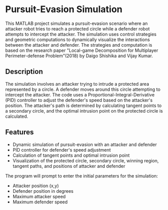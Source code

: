 # Pursuit-Evasion Simulation

This MATLAB project simulates a pursuit-evasion scenario where an attacker robot tries to reach a protected circle while a defender robot attempts to intercept the attacker. The simulation uses control strategies and geometric computations to dynamically visualize the interactions between the attacker and defender. The strategies and computation is based on the research paper "Local-game Decomposition for Multiplayer Perimeter-defense Problem"(2018) by Daigo Shishika and Vijay Kumar.

## Description

The simulation involves an attacker trying to intrude a protected area represented by a circle. A defender moves around this circle attempting to intercept the attacker. The code uses a Proportional-Integral-Derivative (PID) controller to adjust the defender's speed based on the attacker's position. The attacker's path is determined by calculating tangent points to a secondary circle, and the optimal intrusion point on the protected circle is calculated.

## Features

- Dynamic simulation of pursuit-evasion with an attacker and defender
- PID controller for defender's speed adjustment
- Calculation of tangent points and optimal intrusion point
- Visualization of the protected circle, secondary circle, winning region, tangent paths, and positions of attacker and defender

The program will prompt to enter the initial parameters for the simulation:
- Attacker position (x,y)
- Defender position in degrees
- Maximum attacker speed
- Maximum defender speed



